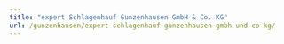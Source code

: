 ```yaml
---
title: "expert Schlagenhauf Gunzenhausen GmbH & Co. KG"
url: /gunzenhausen/expert-schlagenhauf-gunzenhausen-gmbh-und-co-kg/
---
```

